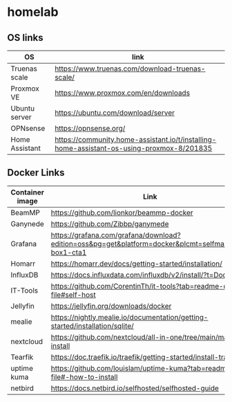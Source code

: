 # homelab

## OS links

| OS             | link                                                                                      |
| -------------- | ----------------------------------------------------------------------------------------- |
| Truenas scale  | <https://www.truenas.com/download-truenas-scale/>                                           |
| Proxmox VE     | <https://www.proxmox.com/en/downloads>                                                      |
| Ubuntu server  | <https://ubuntu.com/download/server>                                                        |
| OPNsense       | <https://opnsense.org/>                                                                     |
| Home Assistant | <https://community.home-assistant.io/t/installing-home-assistant-os-using-proxmox-8/201835> |

## Docker Links

| Container image | Link                                                                                                  |
| --------------- | ----------------------------------------------------------------------------------------------------- |
| BeamMP          | <https://github.com/lionkor/beammp-docker>                                                            |
| Ganynede        | <https://github.com/Zibbp/ganymede>                                                                   |
| Grafana         | <https://grafana.com/grafana/download?edition=oss&pg=get&platform=docker&plcmt=selfmanaged-box1-cta1> |
| Homarr          | <https://homarr.dev/docs/getting-started/installation/>                                               |
| InfluxDB        | <https://docs.influxdata.com/influxdb/v2/install/?t=Docker>                                           |
| IT-Tools        | <https://github.com/CorentinTh/it-tools?tab=readme-ov-file#self-host>                                 |
| Jellyfin        | <https://jellyfin.org/downloads/docker>                                                               |
| mealie          | <https://nightly.mealie.io/documentation/getting-started/installation/sqlite/>                        |
| nextcloud       | <https://github.com/nextcloud/all-in-one/tree/main/manual-install>                                    |
| Tearfik         | <https://doc.traefik.io/traefik/getting-started/install-traefik/>                                     |
| uptime kuma     | <https://github.com/louislam/uptime-kuma?tab=readme-ov-file#-how-to-install>                          |
| netbird         | <https://docs.netbird.io/selfhosted/selfhosted-guide>                          |

